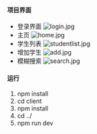 #### 项目界面
* 登录界面
![login.jpg](https://i.loli.net/2019/08/16/jETyStIDa4GfRNU.jpg)
* 主页
![home.jpg](https://i.loli.net/2019/08/16/pKGuRiEYPdtoD2m.jpg)
* 学生列表
![studentlist.jpg](https://i.loli.net/2019/08/16/lIKG5hpCeYxEogj.jpg)
* 增加学生
![add.jpg](https://i.loli.net/2019/08/16/DoFGyqKtU42HWhg.jpg)
* 模糊搜索
![search.jpg](https://i.loli.net/2019/08/16/LYCVg5MsT2yGIr3.jpg)
#### 运行
1. npm install
2. cd client 
3. npm install
4. cd ../
5. npm run dev

